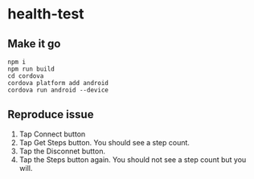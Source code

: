 # health-test

## Make it go
```
npm i
npm run build
cd cordova
cordova platform add android
cordova run android --device
```

## Reproduce issue
1. Tap Connect button
2. Tap Get Steps button. You should see a step count.
3. Tap the Disconnet button.
4. Tap the Steps button again. You should not see a step count but you will.
